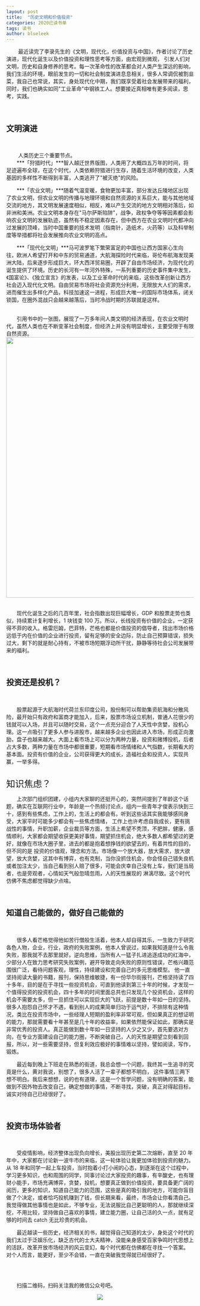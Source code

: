 ```yaml
---
layout: post
title:  "历史文明和价值投资"
categories: 2020已读书单
tags: 读书
author: blueleek
---
```

 
 
 &emsp;&emsp; 最近读完了李录先生的《文明，现代化，价值投资与中国》，作者讨论了历史演进，现代化诞生以及价值投资和理性思考等方面，由宏观到微观，
引发人们对文明，历史和自身修养的思考。每一次革命性的改革都会对人类产生深远的影响，我们生活的环境，眼前发生的一切和社会制度演进息息相关，很多人常调侃被割韭菜，我自己也常说，其实，身处现代化中期，我们既享受着社会发展带来的福利，同时，我们也确实如同"工业革命"中钢铁工人。想要接近真相唯有更多阅读，思考，实践。












<br/>


## 文明演进

<br/>

&emsp;&emsp; 人类历史三个重要节点。
<br/>
&emsp;&emsp;***「狩猎时代」***智人越迁世界版图，人类用了大概四五万年的时间，将足迹遍布全球，在这个时代，人类依赖狩猎进行生存，随着生活环境的改变，人类基因的多样性不断得到丰富，人类逃开了"被灭绝"的风险。
<br/>

&emsp;&emsp;***「农业文明」***随着气温变暖，食物更加丰富，部分发达丘陵地区出现了农业文明，但农业文明的传播与地理环境和自然资源的关系巨大，能与其他地域交流的地方，其文明发展速度相似，相反，难以产生交流的地方文明相对落后，如非洲和美洲。农业文明本身存在"马尔萨斯陷阱"，战争，政权争夺等等因素都会影响农业文明的发展轨迹，虽然有不稳定因素存在，但中西方在农业文明时代都冲向过发展的顶峰，当时中国重要的技术发明（指南针，造纸术，火药等）以及科举制度等举措都将社会发展推向农业文明的高点。

&emsp;&emsp;***「现代化文明」***马可波罗笔下繁荣富足的中国也让西方国家心生向往，欧洲人希望打开和中东的贸易通道，大航海探险时代来临，哥伦布航海发现美洲大陆，后来逐步形成巨大，环大西洋贸易圈，开辟了自由市场经济，为现代化的诞生提供了环境。历史的长河有一年河外特殊，一系列重要的历史事件集中发生，《国富论》、《独立宣言》的发表，以及工业革命时代的来临，这些改革创新让西方社会迈入现代化文明。自由贸易市场将社会资源充分利用，无限放大人们的需求，进而催生出多样化产品，科技加速这一进程，形成巨大唯一的国际市场体系，闭关锁国，在圈外混战只会越来越落后，当时冷战时期的苏联就是这样。


<br/>
&emsp;&emsp;引用书中的一张图，展现了一万多年间人类文明的经济表现，在农业文明时代，虽然人类也在不断变革社会制度，但经济上并没有明显增长，主要受限于有限自然资源。

<br/>

<div style="text-align: center">
<img width = "700" src="https://img-blog.csdnimg.cn/20200711003709347.png?x-oss-process=image/watermark,type_ZmFuZ3poZW5naGVpdGk,shadow_10,text_aHR0cHM6Ly9ibG9nLmNzZG4ubmV0L2hodGh3eA==,size_16,color_FFFFFF,t_70"/>
</div>

<br/>

&emsp;&emsp;现代化诞生之后的几百年里，社会指数出现巨幅增长，GDP 和股票走势也类似，持续累计复利增长，1 块钱变 100 万。所以，长线投资有价值的企业，一定获得不菲的收入。格雷厄姆，巴菲特，芒格也都是价值投资的倡导者，找出市场价格
远低于内在价值的企业进行投资，留有足够的安全边际，防止自己预算错误，损失过大，剩下的就是耐心持有，不被市场短期浮动所干扰，静静等待社会公司发展带来的福利。


<br/>

## 投资还是投机？

<br/>

&emsp;&emsp;股票起源于大航海时代荷兰东印度公司，股份制可以帮助集资航海和分散风险，最开始只有政府和富商才能加入，后来，股票市场设立机制，普通人花很少的钱就可以入场，并且可以随时交易，这个一点充分迎合了人天性中贪婪，投机心理。这一点吸引了更多人参与进股市，越来越多企业也因此进入市场，形成正向激励，盘子也越来越大。大面上看市场上可以分为两种力量，投资和赌博投机，后者占大多数，两种力量在市场中都很重要，短期看市场情绪和人气指数，长期看大的基本面。投资有价值的企业，公司获得更大的成长，造福社会和投资人，实现共赢，一举多得。

<br/>
<font size=5>知识焦虑？</font>
<br/>

&emsp;&emsp;上次部门组织团建，小组内大家聊的还挺开心的，突然间提到了年龄这个话题，确实在互联网行业中，年龄是一个热频讨论点，组内一些青年才俊表示快到三十，感到有些焦虑，工作上的，生活上的都会有。听到这些话其实我能够感同身受，大家平时可能多少都会有一些焦虑情绪，
工作上也许考虑自我成长，更有挑战性的事情，升职加薪，企业裁员等方面，生活上希望不秃顶，不肥胖，健康，感情顺利，大家都会期望收获更美好事情，期望抓住机会，绝大多数人都希望过的更好，就像在市场大圈子里，进去的都是抱着想挣钱的欲望去的，有着共性的目的，但不同的是
投资的价值观，理念和方法。市场像一个放大器，放大需求，放大欲望，放大贪婪，这其中有博弈，也有克制，当你没抓住机会，你会怪自己错失良机或者加注太少，当自己看到别人赔了很多，可能会庆幸自己没有上车，我们是当局者，也是旁观者，心情如天气般忽晴忽雨，人的天性展现的
淋漓尽致。这个时代仿佛不焦虑都觉得缺少点啥。

<br/>

## 知道自己能做的，做好自己能做的
<br/>


&emsp;&emsp;很多人看芒格觉得他如苦行僧般生活着，他本人却自得其乐，一生致力于研究各色人物，企业，行业，政府的失败案例，他本人曾说过，如果我知道是什么令我失败，那我就不去那里就好。逆向思维，当所有人一猛子扎进追逐成功的红海中，少部分人在致力思考研究失败案例，避开导致走向失败的原则性错误，芒格兴趣范围很广泛，看待问题客观，理性，持续建设和完善自己的多元思维模型。
他一直坚持阅读大量的书籍，报刊，保持思维敏捷，有一份华尔街报刊，芒格坚持读了四十多年，目的是在于寻找一些投资机会，可直到他读到第三十年的时候，才发现一个值得投资的投资机会，四十多年的时间里面总共也只发现几个投资机会，这样的机会不需要太多，但一旦抓住可以实现巨大的飞跃，前提是数十年如一日的坚持。很多人抱怨自己怀才不遇，看到别人的成果简单归功于运气好，不排除有这种情况，类比在投资市场中，一些经理人短期的盈利率非常可观，但如果真正的想证明的能力，那就需要看十年甚至是几十年的收益率，如果依然能保证如此，那确实是非常优秀的投资人。真正能做到数十年如一日坚持的人少之又少，首先要选对方向，在专业方面建设自己的能力圈，不断突破自己，人的天性是期望立刻看到回报，所以，对一些需要坚持，但复利效应极好的事情难以坚持，譬如阅读，写作，锻炼。

&emsp;&emsp;最近每到晚上下班走在熟悉的街道，我总会想一个问题，我终其一生追寻的究竟是什么，黄对我说，别想了，很多人活了一辈子都想不明白，
这件事情三两下想不明白。我后来想想，说的也有道理，这是一个哲学问题，没有明确的答案，能做到不因外物去改变自己，确定想做的事情，不断寻找，突破，真正对得起目标，诚实对待自己已经很好了。

<br/>

## 投资市场体验者
<br/>

&emsp;&emsp;受疫情影响，经济整体出现负向增长，美股出现历史第二次熔断，直至 20 年年中，大家都在讨论新一波牛市的来临，这一轮体验让我更加体验到投资的魅力。
从 18 年和同学一起上车投资，当时抱着小打小闹的心态，到逐渐在这个过程中，学习更多知识，也和周围的同学，同事讨论过大家投资的趣事，有辛酸史，也有理财小能手，市场充满博弈，贪婪，投机，想要真正做到价值投资，要具备更广阔的阅历，更多的知识，知道自己能力的范围，这些是真的吸引我的地方，可能你盲目做了个决定，或者恰巧投机赚到了钱，但长期来看，最终，市场会让你看清自己。我觉得做其他事情也是如此，不够专业，无法说服比自己更聪明的人，那就继续深挖，不用比较，坚持做自己喜欢的事情，建立能力圈，让自己活的久一点，就有足够的时间去 catch 
无比珍贵的机会。

&emsp;&emsp;最近越读一些历史，经济相关的书，越觉得自己知道的太少，身处这个时代的我们太过于泛娱乐化，缺乏古代的士大夫精神，没能亲身感受百家争鸣时代思想上的活跃，改革开放市场经济的风云变幻，每个时代都在仿佛都在寻找一个答案。
对个人而言，能更好，至少不会错，一直在突破我觉得就已经很好了。

<br/>
<br/>



&emsp;&emsp;扫描二维码，扫码关注我的微信公众号吧。<br/>
<div style="text-align: center">
<img src="https://pic1.zhimg.com/80/v2-e9a8c6db60c6ed251ad46fa464063dac_hd.jpg"/>
</div>

